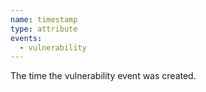 ```yaml
---
name: timestamp
type: attribute
events:
  - vulnerability
---
```


The time the vulnerability event was created.

